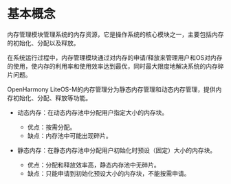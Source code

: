 # 基本概念<a name="ZH-CN_TOPIC_0000001110493760"></a>

内存管理模块管理系统的内存资源，它是操作系统的核心模块之一，主要包括内存的初始化、分配以及释放。

在系统运行过程中，内存管理模块通过对内存的申请/释放来管理用户和OS对内存的使用，使内存的利用率和使用效率达到最优，同时最大限度地解决系统的内存碎片问题。

OpenHarmony LiteOS-M的内存管理分为静态内存管理和动态内存管理，提供内存初始化、分配、释放等功能。

-   动态内存：在动态内存池中分配用户指定大小的内存块。
    -   优点：按需分配。
    -   缺点：内存池中可能出现碎片。

-   静态内存：在静态内存池中分配用户初始化时预设（固定）大小的内存块。
    -   优点：分配和释放效率高，静态内存池中无碎片。
    -   缺点：只能申请到初始化预设大小的内存块，不能按需申请。


